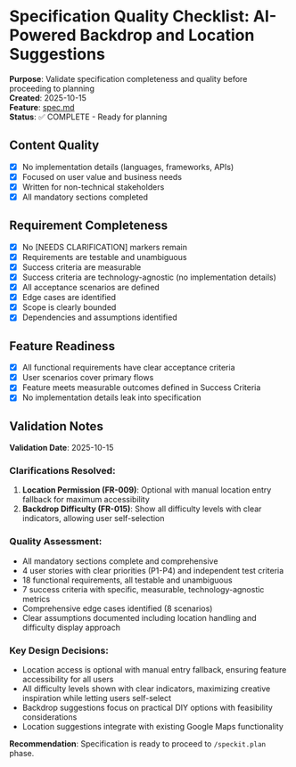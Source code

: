 # Specification Quality Checklist: AI-Powered Backdrop and Location Suggestions

**Purpose**: Validate specification completeness and quality before proceeding to planning  
**Created**: 2025-10-15  
**Feature**: [spec.md](../spec.md)  
**Status**: ✅ COMPLETE - Ready for planning

## Content Quality

- [x] No implementation details (languages, frameworks, APIs)
- [x] Focused on user value and business needs
- [x] Written for non-technical stakeholders
- [x] All mandatory sections completed

## Requirement Completeness

- [x] No [NEEDS CLARIFICATION] markers remain
- [x] Requirements are testable and unambiguous
- [x] Success criteria are measurable
- [x] Success criteria are technology-agnostic (no implementation details)
- [x] All acceptance scenarios are defined
- [x] Edge cases are identified
- [x] Scope is clearly bounded
- [x] Dependencies and assumptions identified

## Feature Readiness

- [x] All functional requirements have clear acceptance criteria
- [x] User scenarios cover primary flows
- [x] Feature meets measurable outcomes defined in Success Criteria
- [x] No implementation details leak into specification

## Validation Notes

**Validation Date**: 2025-10-15

### Clarifications Resolved:
1. **Location Permission (FR-009)**: Optional with manual location entry fallback for maximum accessibility
2. **Backdrop Difficulty (FR-015)**: Show all difficulty levels with clear indicators, allowing user self-selection

### Quality Assessment:
- All mandatory sections complete and comprehensive
- 4 user stories with clear priorities (P1-P4) and independent test criteria
- 18 functional requirements, all testable and unambiguous
- 7 success criteria with specific, measurable, technology-agnostic metrics
- Comprehensive edge cases identified (8 scenarios)
- Clear assumptions documented including location handling and difficulty display approach

### Key Design Decisions:
- Location access is optional with manual entry fallback, ensuring feature accessibility for all users
- All difficulty levels shown with clear indicators, maximizing creative inspiration while letting users self-select
- Backdrop suggestions focus on practical DIY options with feasibility considerations
- Location suggestions integrate with existing Google Maps functionality

**Recommendation**: Specification is ready to proceed to `/speckit.plan` phase.
